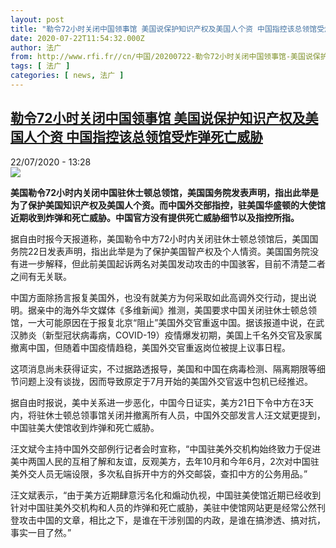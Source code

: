 ```yaml
---
layout: post
title: "勒令72小时关闭中国领事馆 美国说保护知识产权及美国人个资 中国指控该总领馆受炸弹死亡威胁"
date: 2020-07-22T11:54:32.000Z
author: 法广
from: http://www.rfi.fr//cn/中国/20200722-勒令72小时关闭中国领事馆-美国说保护知识产权及美国人个资-中国指控该总领馆受炸弹死亡威胁
tags: [ 法广 ]
categories: [ news, 法广 ]
---
```

<!--1595418872000-->
[勒令72小时关闭中国领事馆 美国说保护知识产权及美国人个资 中国指控该总领馆受炸弹死亡威胁](http://www.rfi.fr//cn/%E4%B8%AD%E5%9B%BD/20200722-%E5%8B%92%E4%BB%A472%E5%B0%8F%E6%97%B6%E5%85%B3%E9%97%AD%E4%B8%AD%E5%9B%BD%E9%A2%86%E4%BA%8B%E9%A6%86-%E7%BE%8E%E5%9B%BD%E8%AF%B4%E4%BF%9D%E6%8A%A4%E7%9F%A5%E8%AF%86%E4%BA%A7%E6%9D%83%E5%8F%8A%E7%BE%8E%E5%9B%BD%E4%BA%BA%E4%B8%AA%E8%B5%84-%E4%B8%AD%E5%9B%BD%E6%8C%87%E6%8E%A7%E8%AF%A5%E6%80%BB%E9%A2%86%E9%A6%86%E5%8F%97%E7%82%B8%E5%BC%B9%E6%AD%BB%E4%BA%A1%E5%A8%81%E8%83%81)
------

<div>
<div>22/07/2020 - 13:28</div><img src="https://s.rfi.fr/media/display/75985d8a-cc06-11ea-b4b8-005056a964fe/w:310/p:16x9/ap20204369939938_0.jpg"><p><strong>美国勒令72小时内关闭中国驻休士顿总领馆，美国国务院发表声明，指出此举是为了保护美国知识产权及美国人个资。而中国外交部指控，驻美国华盛顿的大使馆近期收到炸弹和死亡威胁。中国官方没有提供死亡威胁细节以及指控所指。</strong></p><div class="t-content__body u-clearfix"><div class="m-interstitial"></div><p>据自由时报今天报道称，美国勒令中方72小时内关闭驻休士顿总领馆后，美国国务院22日发表声明，指出此举是为了保护美国智产权及个人情资。美国国务院没有进一步解释，但此前美国起诉两名对美国发动攻击的中国骇客，目前不清楚二者之间有无关联。</p><p>中国方面除扬言报复美国外，也没有就美方为何采取如此高调外交行动，提出说明。据亲中的海外华文媒体《多维新闻》推测，美国要求中国关闭驻休士顿总领馆，一大可能原因在于报复北京“阻止”美国外交官重返中国。据该报道中说，在武汉肺炎（新型冠状病毒病，COVID-19）疫情爆发初期，美国上千名外交官及家属撤离中国，但随着中国疫情趋稳，美国外交官重返岗位被提上议事日程。</p><p>这项消息尚未获得证实，不过据路透报导，美国和中国在病毒检测、隔离期限等细节问题上没有谈拢，因而导致原定于7月开始的美国外交官返中包机已经推迟。</p><p>据自由时报说，美中关系进一步恶化，中国今日证实，美方21日下令中方在3天内，将驻休士顿总领事馆关闭并撤离所有人员，中国外交部发言人汪文斌更提到，中国驻美大使馆收到炸弹和死亡威胁。</p><p>汪文斌今主持中国外交部例行记者会时宣称，“中国驻美外交机构始终致力于促进美中两国人民的互相了解和友谊，反观美方，去年10月和今年6月，2次对中国驻美外交人员无端设限，多次私自拆开中方的外交邮袋，查扣中方的公务用品。”</p><p>汪文斌表示，“由于美方近期肆意污名化和煽动仇视，中国驻美使馆近期已经收到针对中国驻美外交机构和人员的炸弹和死亡威胁，美驻中使馆网站更是经常公然刊登攻击中国的文章，相比之下，是谁在干涉别国的内政，是谁在搞渗透、搞对抗，事实一目了然。”</p><div class="o-self-promo o-self-promo--nl o-self-promo--hidden" data-selfpromo-newsletter></div><div class="o-self-promo o-self-promo--app o-self-promo--hidden" data-selfpromo-app></div></div>
</div>
